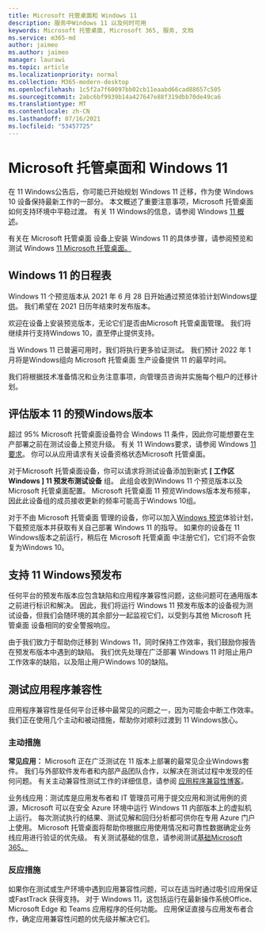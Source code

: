 ```yaml
---
title: Microsoft 托管桌面和 Windows 11
description: 服务中Windows 11 以及何时可用
keywords: Microsoft 托管桌面, Microsoft 365, 服务, 文档
ms.service: m365-md
author: jaimeo
ms.author: jaimeo
manager: laurawi
ms.topic: article
ms.localizationpriority: normal
ms.collection: M365-modern-desktop
ms.openlocfilehash: 1c5f2a7f60097bb02cb11eaabd66cad88657c505
ms.sourcegitcommit: 2abc6bf9939b14a427647e88f319dbb70de49ca6
ms.translationtype: MT
ms.contentlocale: zh-CN
ms.lasthandoff: 07/16/2021
ms.locfileid: "53457725"
---
```

# <a name="microsoft-managed-desktop-and-windows-11"></a>Microsoft 托管桌面和 Windows 11

在 11 Windows公告后，你可能已开始规划 Windows 11 迁移，作为使 Windows 10 设备保持最新工作的一部分。 本文概述了重要注意事项，Microsoft 托管桌面如何支持环境中平稳过渡。 有关 11 Windows的信息，请参阅 Windows [11 概述](/windows/whats-new/windows-11)。

有关在 Microsoft 托管桌面 设备上安装 Windows 11 的具体步骤，请参阅预览和测试 Windows [11 Microsoft 托管桌面。](../working-with-managed-desktop/test-win11-mmd.md)

## <a name="timeline-for-windows-11"></a>Windows 11 的日程表

Windows 11 个预览版本从 2021 年 6 月 28 日开始通过预览体验计划Windows[提供](/windows-insider/)。 我们希望在 2021 日历年结束时发布版本。

欢迎在设备上安装预览版本，无论它们是否由Microsoft 托管桌面管理。 我们将继续并行支持Windows 10，直至停止提供支持。

当 Windows 11 已普遍可用时，我们将执行更多验证测试。 我们预计 2022 年 1 月将是Windows组向 Microsoft 托管桌面 生产设备提供 11 的最早时间。

我们将根据技术准备情况和业务注意事项，向管理员咨询并实施每个租户的迁移计划。

## <a name="assessing-pre-release-versions-of-windows-11"></a>评估版本 11 的预Windows版本

超过 95% Microsoft 托管桌面设备符合 Windows 11 条件，因此你可能想要在生产部署之前在测试设备上预览升级。 有关 11 Windows要求，请参阅 Windows [11 要求](/windows/whats-new/windows-11-requirements)。 你可以从应用请求有关设备资格状态Microsoft 托管桌面。

对于Microsoft 托管桌面设备，你可以请求将测试设备添加到新式 **\[ 工作区 Windows \] 11 预发布测试设备** 组。 此组会收到Windows 11 个预览版本以及Microsoft 托管桌面配置。 Microsoft 托管桌面 11 预览Windows版本发布频率，因此此设备组的成员接收更新的频率可能高于Windows 10组。

对于不由 Microsoft 托管桌面 管理的设备，你可以加入[Windows 预览](/windows-insider/)体验计划，下载预览版本并获取有关自己部署 Windows 11 的指导。 如果你的设备在 11 Windows版本之前运行，稍后在 Microsoft 托管桌面 中注册它们，它们将不会恢复为Windows 10。

## <a name="support-for-pre-release-windows-11-devices"></a>支持 11 Windows预发布

任何平台的预发布版本应包含缺陷和应用程序兼容性问题，这些问题可在通用版本之前进行标识和解决。 因此，我们将运行 Windows 11 预发布版本的设备视为测试设备，但我们会随环境的其余部分一起监视它们，以受到与其他 Microsoft 托管桌面 设备相同的安全警报响应。

由于我们致力于帮助你迁移到 Windows 11，同时保持工作效率，我们鼓励你报告在预发布版本中遇到的缺陷。 我们优先处理在广泛部署 Windows 11 时阻止用户工作效率的缺陷，以及阻止用户Windows 10的缺陷。

## <a name="testing-application-compatibility"></a>测试应用程序兼容性

应用程序兼容性是任何平台迁移中最常见的问题之一，因为可能会中断工作效率。 我们正在使用几个主动和被动措施，帮助你对顺利过渡到 11 Windows放心。

### <a name="proactive-measures"></a>主动措施

**常见应用：** Microsoft 正在广泛测试在 11 版本上部署的最常见企业Windows套件。 我们与外部软件发布者和内部产品团队合作，以解决在测试过程中发现的任何问题。 有关主动兼容性测试工作的详细信息，请参阅 [应用程序兼容性博客](https://blogs.windows.com/windowsexperience/2019/01/15/application-compatibility-in-the-windows-ecosystem/)。

[](https://www.microsoft.com/testbase)业务线应用：测试库是应用发布者和 IT 管理员可用于提交应用和测试用例的资源，Microsoft 可以在安全 Azure 环境中运行 Windows 11 内部版本上的虚拟机上运行。 每次测试执行的结果、测试见解和回归分析都可供你在专用 Azure 门户上使用。 Microsoft 托管桌面将帮助你根据应用使用情况和可靠性数据确定业务线应用进行验证的优先级。 有关测试基础的信息，请参阅测试[基础Microsoft 365。](https://techcommunity.microsoft.com/t5/windows-it-pro-blog/test-base-for-microsoft-365-microsoft-ignite-2021-updates/ba-p/2185566)

### <a name="reactive-measures"></a>反应措施

如果你在测试或生产环境中遇到应用兼容性问题，可以在适当时通过吸引应用保证或[](/fasttrack/products-and-capabilities)FastTrack 获得支持。 对于 Windows 11，这包括运行在最新操作系统Office、Microsoft Edge 和 Teams 应用程序的任何功能。 应用保证直接与应用发布者合作，确定应用兼容性问题的优先级并解决它们。